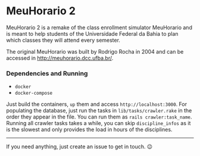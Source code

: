# MeuHorario 2

MeuHorario 2 is a remake of the class enrollment simulator MeuHorario and is meant to help students of the Universidade Federal da Bahia to plan which classes they will attend every semester.

The original MeuHorario was built by Rodrigo Rocha in 2004 and can be accessed in http://meuhorario.dcc.ufba.br/.

### Dependencies and Running

  - `docker`
  - `docker-compose`

Just build the containers, `up` them and access `http://localhost:3000`.
For populating the database, just run the tasks in `lib/tasks/crawler.rake` in the order they appear in the file. You can run them as `rails crawler:task_name`. Running all crawler tasks takes a while, you can skip `discipline_infos` as it is the slowest and only provides the load in hours of the disciplines.

---

If you need anything, just create an issue to get in touch. 😉

